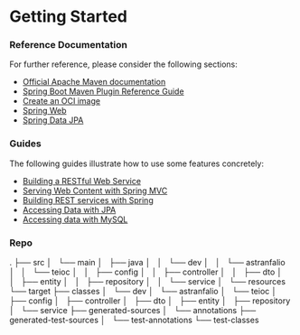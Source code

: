# Getting Started

### Reference Documentation

For further reference, please consider the following sections:

* [Official Apache Maven documentation](https://maven.apache.org/guides/index.html)
* [Spring Boot Maven Plugin Reference Guide](https://docs.spring.io/spring-boot/docs/3.1.4/maven-plugin/reference/html/)
* [Create an OCI image](https://docs.spring.io/spring-boot/docs/3.1.4/maven-plugin/reference/html/#build-image)
* [Spring Web](https://docs.spring.io/spring-boot/docs/3.1.4/reference/htmlsingle/index.html#web)
* [Spring Data JPA](https://docs.spring.io/spring-boot/docs/3.1.4/reference/htmlsingle/index.html#data.sql.jpa-and-spring-data)

### Guides

The following guides illustrate how to use some features concretely:

* [Building a RESTful Web Service](https://spring.io/guides/gs/rest-service/)
* [Serving Web Content with Spring MVC](https://spring.io/guides/gs/serving-web-content/)
* [Building REST services with Spring](https://spring.io/guides/tutorials/rest/)
* [Accessing Data with JPA](https://spring.io/guides/gs/accessing-data-jpa/)
* [Accessing data with MySQL](https://spring.io/guides/gs/accessing-data-mysql/)


### Repo

.
├── src
│   └── main
│       ├── java
│       │   └── dev
│       │       └── astranfalio
│       │           └── teioc
│       │               ├── config
│       │               ├── controller
│       │               ├── dto
│       │               ├── entity
│       │               ├── repository
│       │               └── service
│       └── resources
└── target
    ├── classes
    │   └── dev
    │       └── astranfalio
    │           └── teioc
    │               ├── config
    │               ├── controller
    │               ├── dto
    │               ├── entity
    │               ├── repository
    │               └── service
    ├── generated-sources
    │   └── annotations
    ├── generated-test-sources
    │   └── test-annotations
    └── test-classes
